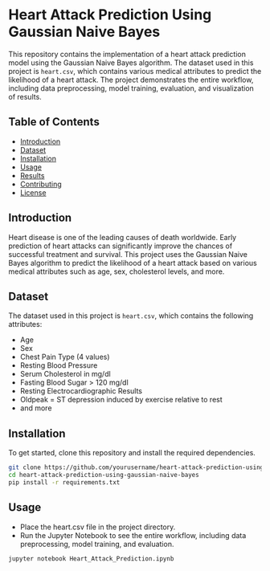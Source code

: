 # Heart Attack Prediction Using Gaussian Naive Bayes

This repository contains the implementation of a heart attack prediction model using the Gaussian Naive Bayes algorithm. The dataset used in this project is `heart.csv`, which contains various medical attributes to predict the likelihood of a heart attack. The project demonstrates the entire workflow, including data preprocessing, model training, evaluation, and visualization of results.

## Table of Contents

- [Introduction](#introduction)
- [Dataset](#dataset)
- [Installation](#installation)
- [Usage](#usage)
- [Results](#results)
- [Contributing](#contributing)
- [License](#license)

## Introduction

Heart disease is one of the leading causes of death worldwide. Early prediction of heart attacks can significantly improve the chances of successful treatment and survival. This project uses the Gaussian Naive Bayes algorithm to predict the likelihood of a heart attack based on various medical attributes such as age, sex, cholesterol levels, and more.

## Dataset

The dataset used in this project is `heart.csv`, which contains the following attributes:

- Age
- Sex
- Chest Pain Type (4 values)
- Resting Blood Pressure
- Serum Cholesterol in mg/dl
- Fasting Blood Sugar > 120 mg/dl
- Resting Electrocardiographic Results
- Oldpeak = ST depression induced by exercise relative to rest
- and more

## Installation

To get started, clone this repository and install the required dependencies.

```bash
git clone https://github.com/yourusername/heart-attack-prediction-using-gaussian-naive-bayes.git
cd heart-attack-prediction-using-gaussian-naive-bayes
pip install -r requirements.txt
```

## Usage

- Place the heart.csv file in the project directory.
- Run the Jupyter Notebook to see the entire workflow, including data preprocessing, model training, and evaluation.
```bash
jupyter notebook Heart_Attack_Prediction.ipynb
```


